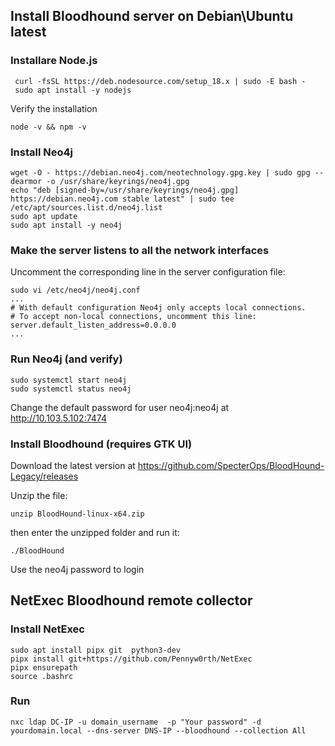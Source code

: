 ## Install Bloodhound server on Debian\Ubuntu latest
### Installare Node.js
     curl -fsSL https://deb.nodesource.com/setup_18.x | sudo -E bash -
     sudo apt install -y nodejs
Verify the installation

    node -v && npm -v
###  Install Neo4j
    wget -O - https://debian.neo4j.com/neotechnology.gpg.key | sudo gpg --dearmor -o /usr/share/keyrings/neo4j.gpg
    echo "deb [signed-by=/usr/share/keyrings/neo4j.gpg] https://debian.neo4j.com stable latest" | sudo tee /etc/apt/sources.list.d/neo4j.list
    sudo apt update
    sudo apt install -y neo4j

### Make the server listens to all the network interfaces
Uncomment the corresponding line in the server configuration file:
    
    sudo vi /etc/neo4j/neo4j.conf
    ...
    # With default configuration Neo4j only accepts local connections.
    # To accept non-local connections, uncomment this line:
    server.default_listen_address=0.0.0.0
    ...
### Run Neo4j (and verify)
    sudo systemctl start neo4j
    sudo systemctl status neo4j
Change the default password for user neo4j:neo4j at http://10.103.5.102:7474

### Install Bloodhound (requires GTK UI)
Download the latest version at https://github.com/SpecterOps/BloodHound-Legacy/releases

Unzip the file:

    unzip BloodHound-linux-x64.zip
then enter the unzipped folder and run it:
    
    ./BloodHound
    
Use the neo4j password to login

## NetExec Bloodhound remote collector

### Install NetExec
    sudo apt install pipx git  python3-dev
    pipx install git+https://github.com/Pennyw0rth/NetExec
    pipx ensurepath
    source .bashrc
### Run
    nxc ldap DC-IP -u domain_username  -p "Your password" -d yourdomain.local --dns-server DNS-IP --bloodhound --collection All
